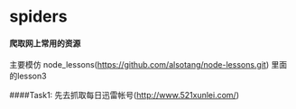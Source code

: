 # spiders

#### 爬取网上常用的资源
主要模仿 node_lessons(https://github.com/alsotang/node-lessons.git) 里面的lesson3

####Task1: 
先去抓取每日迅雷帐号(http://www.521xunlei.com/)


